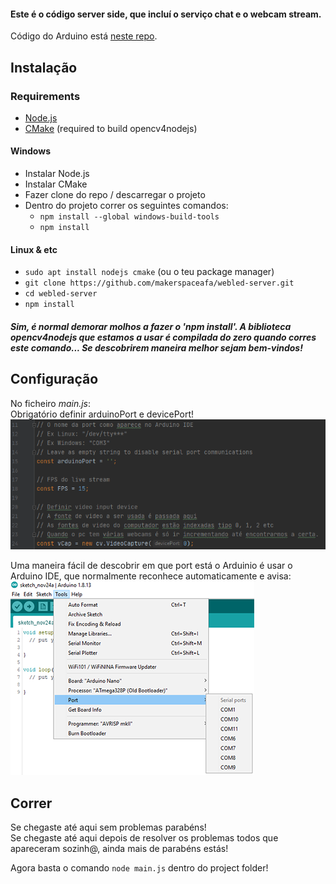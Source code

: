 #### Este é o código server side, que incluí o serviço chat e o webcam stream.
Código do Arduino está [neste repo](https://github.com/makerspaceafa/webled-arduino).

## Instalação

### Requirements
- [Node.js](https://nodejs.org/)
- [CMake](https://cmake.org/download/) (required to build opencv4nodejs)

#### Windows
- Instalar Node.js
- Instalar CMake
- Fazer clone do repo / descarregar o projeto
- Dentro do projeto correr os seguintes comandos:
  - `npm install --global windows-build-tools`
  - `npm install`
#### Linux & etc
- `sudo apt install nodejs cmake` (ou o teu package manager)
- `git clone https://github.com/makerspaceafa/webled-server.git`
- `cd webled-server`
- `npm install`
##### Sim, é normal demorar molhos a fazer o 'npm install'. A biblioteca opencv4nodejs que estamos a usar é compilada do zero quando corres este comando... Se descobrirem maneira melhor sejam bem-vindos!

## Configuração
No ficheiro *main.js*:  
Obrigatório definir arduinoPort e devicePort!  
![imagem](readme_images/config.png)  

Uma maneira fácil de descobrir em que port está o Arduinio é usar o Arduino IDE, que normalmente reconhece automaticamente e avisa:  
![imagem](readme_images/arduino.png)  

## Correr
Se chegaste até aqui sem problemas parabéns!  
Se chegaste até aqui depois de resolver os problemas todos que apareceram sozinh@, ainda mais de parabéns estás!

Agora basta o comando `node main.js` dentro do project folder!